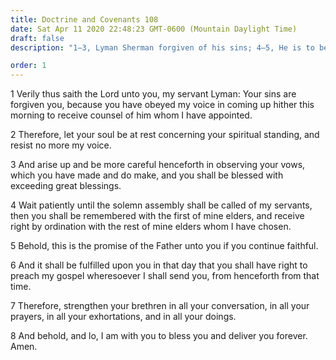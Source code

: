 ```yaml
---
title: Doctrine and Covenants 108
date: Sat Apr 11 2020 22:48:23 GMT-0600 (Mountain Daylight Time)
draft: false
description: "1–3, Lyman Sherman forgiven of his sins; 4–5, He is to be numbered with the leading elders of the Church; 6–8, He is called to preach the gospel and strengthen his brethren."

order: 1
---
```

    
1 Verily thus saith the Lord unto you, my servant Lyman: Your sins are forgiven you, because you have obeyed my voice in coming up hither this morning to receive counsel of him whom I have appointed.

2 Therefore, let your soul be at rest concerning your spiritual standing, and resist no more my voice.

3 And arise up and be more careful henceforth in observing your vows, which you have made and do make, and you shall be blessed with exceeding great blessings.

4 Wait patiently until the solemn assembly shall be called of my servants, then you shall be remembered with the first of mine elders, and receive right by ordination with the rest of mine elders whom I have chosen.

5 Behold, this is the promise of the Father unto you if you continue faithful.

6 And it shall be fulfilled upon you in that day that you shall have right to preach my gospel wheresoever I shall send you, from henceforth from that time.

7 Therefore, strengthen your brethren in all your conversation, in all your prayers, in all your exhortations, and in all your doings.

8 And behold, and lo, I am with you to bless you and deliver you forever. Amen.
